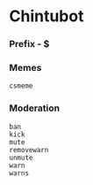 # Chintubot
### Prefix - $
### Memes
```
csmeme
```
### Moderation
```
ban        
kick       
mute       
removewarn 
unmute     
warn       
warns
```
